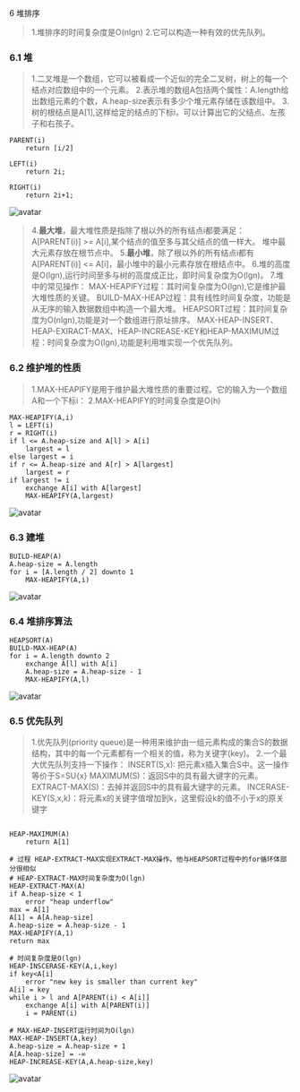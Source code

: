 6 堆排序

> 1.堆排序的时间复杂度是O(nlgn)
> 2.它可以构造一种有效的优先队列。

### 6.1 堆

> 1.二叉堆是一个数组，它可以被看成一个近似的完全二叉树，树上的每一个结点对应数组中的一个元素。
> 2.表示堆的数组A包括两个属性：A.length给出数组元素的个数，A.heap-size表示有多少个堆元素存储在该数组中。
> 3.树的根结点是A[1],这样给定的结点的下标i，可以计算出它的父结点、左孩子和右孩子。

```
PARENT(i)
    return [i/2]

LEFT(i)
    return 2i;
 
RIGHT(i)
    return 2i+1;

```

![avatar](images/01_heap_structure.jpg)

> 4.<strong>最大堆</strong>，最大堆性质是指除了根以外的所有结点i都要满足：A[PARENT(i)] >= A[i],某个结点的值至多与其父结点的值一样大。
  堆中最大元素存放在根节点中。
> 5.<strong>最小堆</strong>，除了根以外的所有结点i都有A[PARENT(i)] <= A[i]，最小堆中的最小元素存放在根结点中。
> 6.堆的高度是O(lgn),运行时间至多与树的高度成正比，即时间复杂度为O(lgn)。
> 7.堆中的常见操作：
  MAX-HEAPIFY过程：其时间复杂度为O(lgn),它是维护最大堆性质的关键。
  BUILD-MAX-HEAP过程：具有线性时间复杂度，功能是从无序的输入数据数组中构造一个最大堆。
  HEAPSORT过程：其时间复杂度为O(nlgn),功能是对一个数组进行原址排序。
  MAX-HEAP-INSERT、HEAP-EXIRACT-MAX、HEAP-INCREASE-KEY和HEAP-MAXIMUM过程：时间复杂度为O(lgn),功能是利用堆实现一个优先队列。
  

### 6.2 维护堆的性质

> 1.MAX-HEAPIFY是用于维护最大堆性质的重要过程。它的输入为一个数组A和一个下标i：
> 2.MAX-HEAPIFY的时间复杂度是O(h)
 
```
MAX-HEAPIFY(A,i)
l = LEFT(i)
r = RIGHT(i)
if l <= A.heap-size and A[l] > A[i]
    largest = l
else largest = i
if r <= A.heap-size and A[r] > A[largest]
    largest = r
if largest != i
    exchange A[i] with A[largest]
    MAX-HEAPIFY(A,largest)

```

![avatar](images/02_heap_max_heapify.jpg)


### 6.3 建堆

```
BUILD-HEAP(A)
A.heap-size = A.length
for i = [A.length / 2] downto 1
    MAX-HEAPIFY(A,i)
```

![avatar](images/03_heap_build_max_heap.jpg)

### 6.4 堆排序算法
    
```
HEAPSORT(A)
BUILD-MAX-HEAP(A)
for i = A.length downto 2
    exchange A[l] with A[i]
    A.heap-size = A.heap-size - 1
    MAX-HEAPIFY(A,l)
```

![avatar](images/04_heap_sort.jpg)

### 6.5 优先队列

> 1.优先队列(priority queue)是一种用来维护由一组元素构成的集合S的数据结构，其中的每一个元素都有一个相关的值，称为关键字(key)。
> 2.一个最大优先队列支持一下操作：
  INSERT(S,x): 把元素x插入集合S中。这一操作等价于S=SU{x}
  MAXIMUM(S)：返回S中的具有最大键字的元素。
  EXTRACT-MAX(S)：去掉并返回S中的具有最大键字的元素。
  INCERASE-KEY(S,x,k)：将元素x的关键字值增加到k，这里假设k的值不小于x的原关键字
  

```

HEAP-MAXIMUM(A)
    return A[1]

# 过程 HEAP-EXTRACT-MAX实现EXTRACT-MAX操作。他与HEAPSORT过程中的for循环体部分很相似
# HEAP-EXTRACT-MAX时间复杂度为O(lgn)
HEAP-EXTRACT-MAX(A)
if A.heap-size < 1
    error "heap underflow"
max = A[1]
A[1] = A[A.heap-size]
A.heap-size = A.heap-size - 1
MAX-HEAPIFY(A,1)
return max

# 时间复杂度是O(lgn)
HEAP-INSCERASE-KEY(A,i,key)
if key<A[i]
    error "new key is smaller than current key"
A[i] = key 
while i > l and A[PARENT(i) < A[i]]
    exchange A[i] with A[PARENT(i)]
    i = PARENT(i)
    
# MAX-HEAP-INSERT运行时间为O(lgn)   
MAX-HEAP-INSERT(A,key)
A.heap-size = A.heap-size + 1
A[A.heap-size] = -∞
HEAP-INCREASE-KEY(A,A.heap-size,key)

```

![avatar](images/05_heap_increase_key.jpg)














